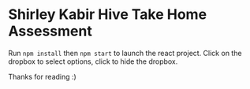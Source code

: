 # Shirley Kabir Hive Take Home Assessment

Run `npm install` then `npm start` to launch the react project. Click on the dropbox to select options, click to hide the dropbox.

Thanks for reading :)

